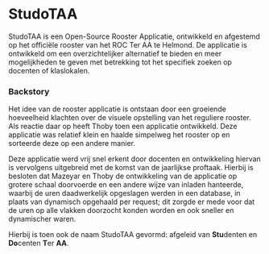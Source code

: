 # StudoTAA
StudoTAA is een Open-Source Rooster Applicatie, ontwikkeld en afgestemd op het officiële rooster van het ROC Ter AA te Helmond. De applicatie is ontwikkeld om een overzichtelijker alternatief te bieden en meer mogelijkheden te geven met betrekking tot het specifiek zoeken op docenten of klaslokalen.


### Backstory
Het idee van de rooster applicatie is ontstaan door een groeiende hoeveelheid klachten over de visuele opstelling van het reguliere rooster. Als reactie daar op heeft Thoby toen een applicatie ontwikkeld. Deze applicatie was relatief klein en haalde simpelweg het rooster op en sorteerde deze op een andere manier.

Deze applicatie werd vrij snel erkent door docenten en ontwikkeling hiervan is vervolgens uitgebreid met de komst van de jaarlijkse proftaak. Hierbij is besloten dat Mazeyar en Thoby de ontwikkeling van de applicatie op grotere schaal doorvoerde en een andere wijze van inladen hanteerde, waarbij de uren daadwerkelijk opgeslagen werden in een database, in plaats van dynamisch opgehaald per request; dit zorgde er mede voor dat de uren op alle vlakken doorzocht konden worden en ook sneller en dynamischer waren.

Hierbij is toen ook de naam StudoTAA gevormd: afgeleid van **Stu**denten en **Do**centen **T**er **AA**.

